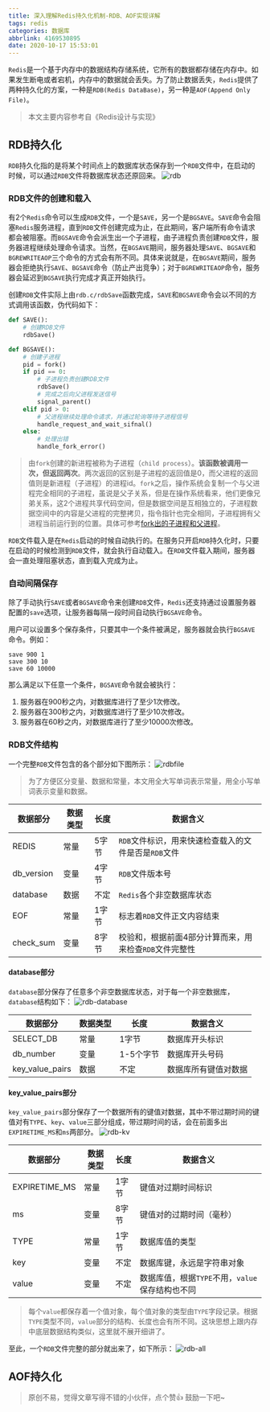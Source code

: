 ```yaml
---
title: 深入理解Redis持久化机制-RDB、AOF实现详解
tags: redis
categories: 数据库
abbrlink: 4169530895
date: 2020-10-17 15:53:01
---
```


`Redis`是一个基于内存中的数据结构存储系统，它所有的数据都存储在内存中。如果发生断电或者宕机，内存中的数据就会丢失。为了防止数据丢失，`Redis`提供了两种持久化的方案，一种是`RDB(Redis DataBase)`，另一种是`AOF(Append Only File)`。

<!--more-->

> 本文主要内容参考自《Redis设计与实现》

## RDB持久化

`RDB`持久化指的是将某个时间点上的数据库状态保存到一个`RDB`文件中，在启动的时候，可以通过`RDB`文件将数据库状态还原回来。
![rdb](https://chentianming11.github.io/images/redis/rdb.png)

### RDB文件的创建和载入

有2个`Redis`命令可以生成`RDB`文件，一个是`SAVE`，另一个是`BGSAVE`。`SAVE`命令会阻塞`Redis`服务进程，直到`RDB`文件创建完成为止，在此期间，客户端所有命令请求都会被阻塞。而`BGSAVE`命令会派生出一个子进程，由子进程负责创建`RDB`文件，服务器进程继续处理命令请求。当然，在`BGSAVE`期间，服务器处理`SAVE`、`BGSAVE`和`BGREWRITEAOP`三个命令的方式会有所不同。具体来说就是，在`BGSAVE`期间，服务器会拒绝执行`SAVE`、`BGSAVE`命令（防止产出竞争）；对于`BGREWRITEAOP`命令，服务器会延迟到`BGSAVE`执行完成才真正开始执行。

创建`RDB`文件实际上由`rdb.c/rdbSave`函数完成，`SAVE`和`BGSAVE`命令会以不同的方式调用该函数，伪代码如下：

```python
def SAVE():
    # 创建RDB文件
    rdbSave()

def BGSAVE():
    # 创建子进程
    pid = fork()
    if pid == 0:
        # 子进程负责创建RDB文件
        rdbSave()
        # 完成之后向父进程发送信号
        signal_parent()
    elif pid > 0:
        # 父进程继续处理命令请求，并通过轮询等待子进程信号
        handle_request_and_wait_sifnal()
    else:
        # 处理出错
        handle_fork_error()
```

> 由`fork`创建的新进程被称为子进程（`child process`）。**该函数被调用一次，但返回两次**。两次返回的区别是子进程的返回值是0，而父进程的返回值则是新进程（子进程）的进程id。`fork`之后，操作系统会复制一个与父进程完全相同的子进程，虽说是父子关系，但是在操作系统看来，他们更像兄弟关系，这2个进程共享代码空间，但是数据空间是互相独立的，子进程数据空间中的内容是父进程的完整拷贝，指令指针也完全相同，子进程拥有父进程当前运行到的位置。具体可参考[fork出的子进程和父进程](https://blog.csdn.net/koudaidai/article/details/8014782)。

`RDB`文件载入是在`Redis`启动的时候自动执行的。在服务只开启`RDB`持久化时，只要在启动的时候检测到`RDB`文件，就会执行自动载入。在`RDB`文件载入期间，服务器会一直处理阻塞状态，直到载入完成为止。

### 自动间隔保存

除了手动执行`SAVE`或者`BGSAVE`命令来创建`RDB`文件，`Redis`还支持通过设置服务器配置的`save`选项，让服务器每隔一段时间自动执行`BGSAVE`命令。

用户可以设置多个保存条件，只要其中一个条件被满足，服务器就会执行`BGSAVE`命令。例如：

```text
save 900 1
save 300 10
save 60 10000
```

那么满足以下任意一个条件，`BGSAVE`命令就会被执行：

1. 服务器在900秒之内，对数据库进行了至少1次修改。
2. 服务器在300秒之内，对数据库进行了至少10次修改。
3. 服务器在60秒之内，对数据库进行了至少10000次修改。

### RDB文件结构

一个完整`RDB`文件包含的各个部分如下图所示：
![rdbfile](https://chentianming11.github.io/images/redis/rdbfile.png)

> 为了方便区分变量、数据和常量，本文用全大写单词表示常量，用全小写单词表示变量和数据。

| 数据部分 | 数据类型 | 长度 | 数据含义 |
| --- | --- | --- | --- |
| REDIS | 常量 | 5字节 | `RDB`文件标识，用来快速检查载入的文件是否是`RDB`文件 |
| db_version | 变量 | 4字节 | `RDB`文件版本号 |
| database | 数据 | 不定 | `Redis`各个非空数据库状态 |
| EOF | 常量 | 1字节 | 标志着`RDB`文件正文内容结束 |
| check_sum | 变量 | 8字节 | 校验和，根据前面4部分计算而来，用来检查`RDB`文件完整性 |

#### database部分

`database`部分保存了任意多个非空数据库状态，对于每一个非空数据库，`database`结构如下：
![rdb-database](https://chentianming11.github.io/images/redis/rdb-database.png)

| 数据部分 | 数据类型 | 长度 | 数据含义 |
| --- | --- | --- | --- |
| SELECT_DB | 常量 | 1字节 | 数据库开头标识 |
| db_number | 变量 | 1-5个字节 | 数据库开头号码 |
| key_value_pairs | 数据 | 不定 | 数据库所有键值对数据 |

#### key_value_pairs部分

`key_value_pairs`部分保存了一个数据所有的键值对数据，其中不带过期时间的键值对有`TYPE`、`key`、`value`三部分组成，带过期时间的话，会在前面多出`EXPIRETIME_MS`和`ms`两部分。
![rdb-kv](https://chentianming11.github.io/images/redis/rdb-kv.png)

| 数据部分 | 数据类型 | 长度 | 数据含义 |
| --- | --- | --- | --- |
| EXPIRETIME_MS | 常量 | 1字节 | 键值对过期时间标识 |
| ms | 变量 | 8字节 | 键值对的过期时间（毫秒） |
| TYPE | 常量 | 1字节 | 数据库值的类型 |
| key | 变量 | 不定 | 数据库键，永远是字符串对象 |
| value | 变量 | 不定 | 数据库值，根据`TYPE`不用，`value`保存结构也不同 |

> 每个`value`都保存着一个值对象，每个值对象的类型由`TYPE`字段记录。根据`TYPE`类型不同，`value`部分的结构、长度也会有所不同。这块思想上跟内存中底层数据结构类似，这里就不展开细讲了。

至此，一个`RDB`文件完整的部分就出来了，如下所示：
![rdb-all](https://chentianming11.github.io/images/redis/rdb-all.png)

## AOF持久化

> 原创不易，觉得文章写得不错的小伙伴，点个赞👍 鼓励一下吧~

